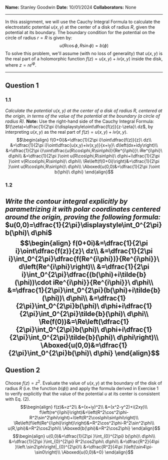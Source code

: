 **Name:** Stanley Goodwin
**Date:** 10/01/2024
**Collaborators:** None

---

In this assignment, we will use the Cauchy Integral Formula to calculate the electrostatic potential $u(x,y)$ at the center of a disk of radius $R$, given the potential at its boundary.
The boundary condition for the potential on the circle of radius $r=R$ is given by:
$$u(R\cos\phi,R\sin\phi)=b(\phi)$$
To solve this problem, we'll assume (with no loss of generality) that $u(x,y)$ is the real part of a holomorphic function $f(z)=u(x,y)+iv(x,y)$ inside the disk, where $z=re^{i\phi}$.

---
## Question 1
### 1.1
*Calculate the potential $u(x,y)$ at the center of a disk of radius $R$, centered at the origin, in terms of the value of the potential at the boundary (a circle of radius $R$).*
**Note:** Use the right-hand side of the Cauchy Integral Formula: $f(\zeta)=\dfrac{1}{2\pi i}\displaystyle\oint\dfrac{f(z)}{z-\zeta}\ dz$, by interpreting $u(x,y)$ as the real part of $f(z)=u(x,y)+iv(x,y)$. 
$$\begin{align}
f(0+0i)&=\dfrac{1}{2\pi i}\oint\dfrac{f(z)}{z}\ dz\\
&=\dfrac{1}{2\pi i}\oint\dfrac{u(x,y)+iv(x,y)}{x+iy}\ d\left(dx+idy\right)\\
&=\dfrac{1}{2\pi i}\oint\dfrac{u(R\cos\phi,R\sin\phi)}{Re^{i\phi}}\ iRe^{i\phi}\ d\phi\\
&=\dfrac{1}{2\pi }\oint u(R\cos\phi,R\sin\phi)\ d\phi+i\dfrac{1}{2\pi }\oint v(R\cos\phi,R\sin\phi)\ d\phi\\
\Re\left(f(0+0i)\right)&=\dfrac{1}{2\pi }\oint u(R\cos\phi,R\sin\phi)\ d\phi\\
\Aboxed{u(0,0)&=\dfrac{1}{2\pi }\oint b(\phi)\ d\phi}
\end{align}$$
### 1.2
*Write the contour integral explicitly by parametrizing it with polar coordinates centered around the origin, proving the following formula:* $u(0,0)=\dfrac{1}{2\pi}\displaystyle\int_0^{2\pi} b(\phi)\ d\phi$
$$\begin{align}
f(0+0i)&=\dfrac{1}{2\pi i}\oint\dfrac{f(z)}{z}\ dz\\
&=\dfrac{1}{2\pi i}\int_0^{2\pi}\dfrac{f(Re^{i\phi})}{Re^{i\phi}}\ d\left(Re^{i\phi}\right)\\
&=\dfrac{1}{2\pi i}\int_0^{2\pi}\dfrac{(b(\phi)+i\tilde{b}(\phi))\cdot iRe^{i\phi}}{Re^{i\phi}}\ d\phi\\
&=\dfrac{1}{2\pi}\int_0^{2\pi}(b(\phi)+i\tilde{b}(\phi))\ d\phi\\
&=\dfrac{1}{2\pi}\int_0^{2\pi}b(\phi)\ d\phi+i\dfrac{1}{2\pi}\int_0^{2\pi}\tilde{b}(\phi)\ d\phi\\
\Re(f(0))&=\Re\left(\dfrac{1}{2\pi}\int_0^{2\pi}b(\phi)\ d\phi+i\dfrac{1}{2\pi}\int_0^{2\pi}\tilde{b}(\phi)\ d\phi\right)\\
\Aboxed{u(0,0)&=\dfrac{1}{2\pi}\int_0^{2\pi}b(\phi)\ d\phi}
\end{align}$$
---
## Question 2
Choose $f(z)=z^2$. Evaluate the value of $u(x,y)$ at the boundary of the disk of radius $R$ (i.e. the function $b(\phi)$) and apply the formula derived in Exercise 1 to verify explicitly that the value of the potential $u$ at its center is consistent with Eq. (2).
$$\begin{align}
f(z)&=z^2\\
&=(x+iy)^2\\
&=(x^2-y^2)+i(2xy)\\
f\left(re^{i\phi}\right)&=\left(R^2\cos^2\phi-R^2\sin^2\phi\right)+i\left(R^2\cos\phi\sin\phi\right)\\
\Re\left(f\left(Re^{i\phi}\right)\right)&=R^2\cos^2\phi-R^2\sin^2\phi\\
u(R,\phi)&=R^2\cos2\phi\\
\Aboxed{b(\phi)&=R^2\cos2\phi}
\end{align}$$
$$\begin{align}
u(0,0)&=\dfrac{1}{2\pi }\int_{0}^{2\pi} b(\phi)\ d\phi\\
&=\dfrac{1}{2\pi }\int_{0}^{2\pi} R^2\cos2\phi\ d\phi\\
&=\dfrac{R^2}{4\pi }\left.\sin2\phi\right|_{0}^{2\pi}\\
&=\dfrac{R^2}{4\pi }\left(\sin4\pi-\sin0\right)\\
\Aboxed{u(0,0)&=0}
\end{align}$$



